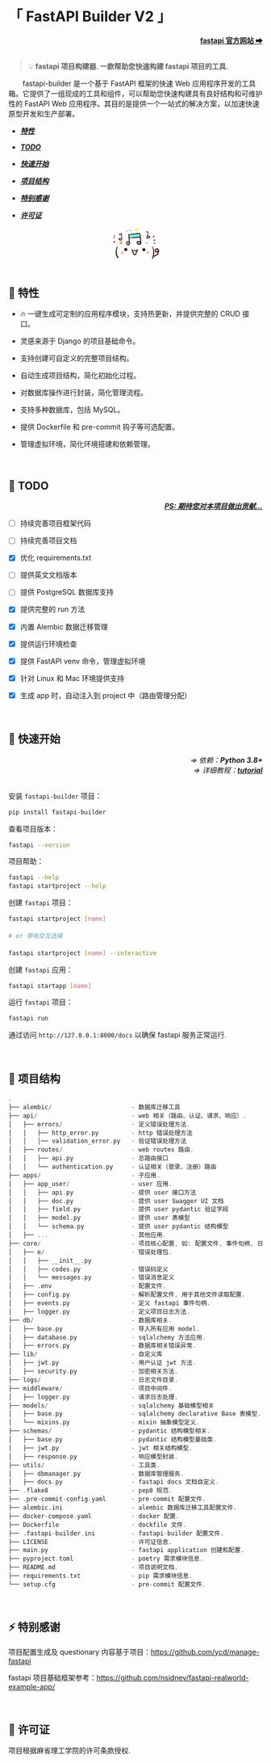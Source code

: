 # 「 FastAPI Builder V2 」

<div align="right">
    <a href="https://fastapi.tiangolo.com/zh/"><b>fastapi 官方网站 ➡</b></a>
</div>

<br>

> 💡 **fastapi 项目构建器. 一款帮助您快速构建 fastapi 项目的工具.**

&emsp;&emsp;fastapi-builder 是一个基于 FastAPI 框架的快速 Web 应用程序开发的工具箱。它提供了一组现成的工具和组件，可以帮助您快速构建具有良好结构和可维护性的 FastAPI Web 应用程序。其目的是提供一个一站式的解决方案，以加速快速原型开发和生产部署。

+ ***[特性](#-特性)***

+ ***[TODO](#-todo)***

+ ***[快速开始](#-快速开始)***

+ ***[项目结构](#-项目结构)***

+ ***[特别感谢](#-特别感谢)***

+ ***[许可证](#-许可证)***

<div align="center">
    <img src="https://github.com/fmw666/my-image-file/blob/master/images/cute/small-cute-8.jpg" width=100>
</div>

<br>

## 💬 特性

+ 🔥 一键生成可定制的应用程序模块，支持热更新，并提供完整的 CRUD 接口。

+ 灵感来源于 Django 的项目基础命令。

+ 支持创建可自定义的完整项目结构。

+ 自动生成项目结构，简化初始化过程。

+ 对数据库操作进行封装，简化管理流程。

+ 支持多种数据库，包括 MySQL。

+ 提供 Dockerfile 和 pre-commit 钩子等可选配置。

+ 管理虚拟环境，简化环境搭建和依赖管理。

<br>

## 🎯 TODO

<div align="right"><i><b><a href="#no-reply">PS: 期待您对本项目做出贡献...</a></b></i></div>

+ [ ] 持续完善项目框架代码

+ [ ] 持续完善项目文档

+ [x] 优化 requirements.txt

+ [ ] 提供英文文档版本

+ [ ] 提供 PostgreSQL 数据库支持

+ [x] 提供完整的 run 方法

+ [x] 内置 Alembic 数据迁移管理

+ [x] 提供运行环境检查

+ [x] 提供 FastAPI venv 命令，管理虚拟环境

+ [x] 针对 Linux 和 Mac 环境提供支持

+ [x] 生成 app 时，自动注入到 project 中（路由管理分配）

<br>

## 🚀 快速开始

<div align="right">
<i>=> 依赖：<b>Python 3.8+</b></i>
<br>
<i>=> 详细教程：<b><a href="docs/tutorial.md">tutorial</a></b></i>
</div>
<br>

安装 `fastapi-builder` 项目：

```sh
pip install fastapi-builder
```

查看项目版本：

```sh
fastapi --version
```

项目帮助：

```sh
fastapi --help
fastapi startproject --help
```

创建 `fastapi` 项目：

```sh
fastapi startproject [name]

# or 带有交互选择

fastapi startproject [name] --interactive
```

创建 `fastapi` 应用：

```sh
fastapi startapp [name]
```

运行 `fastapi` 项目：

```sh
fastapi run
```

通过访问 `http://127.0.0.1:8000/docs` 以确保 fastapi 服务正常运行.

<br>

## 📁 项目结构

```c
.
├── alembic/                      - 数据库迁移工具
├── api/                          - web 相关（路由、认证、请求、响应）.
│   ├── errors/                   - 定义错误处理方法.
│   │   ├── http_error.py         - http 错误处理方法
│   │   │── validation_error.py   - 验证错误处理方法
│   ├── routes/                   - web routes 路由.
│   │   ├── api.py                - 总路由接口
│   │   └── authentication.py     - 认证相关（登录、注册）路由
├── apps/                         - 子应用.
│   ├── app_user/                 - user 应用.
│   │   ├── api.py                - 提供 user 接口方法
│   │   ├── doc.py                - 提供 user Swagger UI 文档
│   │   ├── field.py              - 提供 user pydantic 验证字段
│   │   ├── model.py              - 提供 user 表模型
│   │   └── schema.py             - 提供 user pydantic 结构模型
│   ├── ...                       - 其他应用.
├── core/                         - 项目核心配置, 如: 配置文件, 事件句柄, 日志.
│   ├── e/                        - 错误处理包.
│   │   ├── __init__.py
│   │   ├── codes.py              - 错误码定义
│   │   └── messages.py           - 错误消息定义
│   ├── .env                      - 配置文件.
│   ├── config.py                 - 解析配置文件, 用于其他文件读取配置.
│   ├── events.py                 - 定义 fastapi 事件句柄.
│   ├── logger.py                 - 定义项目日志方法.
├── db/                           - 数据库相关.
│   ├── base.py                   - 导入所有应用 model.
│   ├── database.py               - sqlalchemy 方法应用.
│   ├── errors.py                 - 数据库相关错误异常.
├── lib/                          - 自定义库
│   ├── jwt.py                    - 用户认证 jwt 方法.
│   ├── security.py               - 加密相关方法.
├── logs/                         - 日志文件目录.
├── middleware/                   - 项目中间件.
│   ├── logger.py                 - 请求日志处理.
├── models/                       - sqlalchemy 基础模型相关
│   ├── base.py                   - sqlalchemy declarative Base 表模型.
│   └── mixins.py                 - mixin 抽象模型定义.
├── schemas/                      - pydantic 结构模型相关.
│   ├── base.py                   - pydantic 结构模型基础类.
│   ├── jwt.py                    - jwt 相关结构模型.
│   ├── response.py               - 响应模型封装.
├── utils/                        - 工具类.
│   ├── dbmanager.py              - 数据库管理服务.
│   ├── docs.py                   - fastapi docs 文档自定义.
├── .flake8                       - pep8 规范.
├── .pre-commit-config.yaml       - pre-commit 配置文件.
├── alembic.ini                   - alembic 数据库迁移工具配置文件.
├── docker-compose.yaml           - docker 配置.
├── Dockerfile                    - dockfile 文件.
├── .fastapi-builder.ini          - fastapi-builder 配置文件.
├── LICENSE                       - 许可证信息.
├── main.py                       - fastapi application 创建和配置.
├── pyproject.toml                - poetry 需求模块信息.
├── README.md                     - 项目说明文档.
├── requirements.txt              - pip 需求模块信息.
└── setup.cfg                     - pre-commit 配置文件.
```

<br>

## ⚡ 特别感谢

项目配置生成及 questionary 内容基于项目：<https://github.com/ycd/manage-fastapi>

fastapi 项目基础框架参考：<https://github.com/nsidnev/fastapi-realworld-example-app/>

<br>

## 🚩 许可证

项目根据麻省理工学院的许可条款授权.
